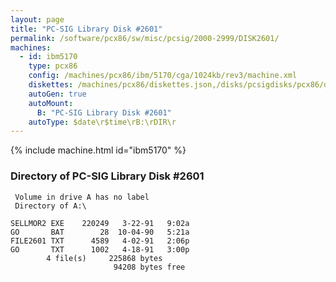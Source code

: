 ```yaml
---
layout: page
title: "PC-SIG Library Disk #2601"
permalink: /software/pcx86/sw/misc/pcsig/2000-2999/DISK2601/
machines:
  - id: ibm5170
    type: pcx86
    config: /machines/pcx86/ibm/5170/cga/1024kb/rev3/machine.xml
    diskettes: /machines/pcx86/diskettes.json,/disks/pcsigdisks/pcx86/diskettes.json
    autoGen: true
    autoMount:
      B: "PC-SIG Library Disk #2601"
    autoType: $date\r$time\rB:\rDIR\r
---
```


{% include machine.html id="ibm5170" %}

### Directory of PC-SIG Library Disk #2601

     Volume in drive A has no label
     Directory of A:\

    SELLMOR2 EXE    220249   3-22-91   9:02a
    GO       BAT        28  10-04-90   5:21a
    FILE2601 TXT      4589   4-02-91   2:06p
    GO       TXT      1002   4-18-91   3:00p
            4 file(s)     225868 bytes
                           94208 bytes free
